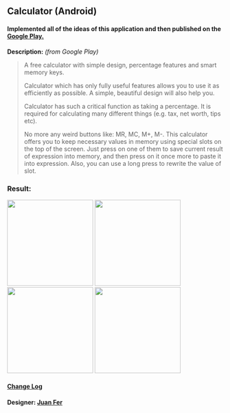 ## Calculator (Android)

#### Implemented all of the ideas of this application and then published on the [Google Play.](https://play.google.com/store/apps/details?id=chr.calculator&hl=en)

**Description:** _(from Google Play)_
> A free calculator with simple design, percentage features and smart memory keys.
>
> Calculator which has only fully useful features allows you to use it as efficiently as possible. A simple, beautiful design will also help you. 
>
> Calculator has such a critical function as taking a percentage. It is required for calculating many different things (e.g. tax, net worth, tips etc).
>
> No more any weird buttons like: MR, MC, M+, M-. This calculator offers you to keep necessary values in memory using special slots on the top of the screen. Just press on one of them to save current result of expression into memory, and then press on it once more to paste it into expression. Also, you can use a long press to rewrite the value of slot.

### Result:
<img src="https://i.imgur.com/SMGCNMB.png" width="200"/> <img src="https://i.imgur.com/2ifYQEZ.png" width="200"/> 
<img src="https://i.imgur.com/b2kHuUj.png" width="200"/> <img src="https://i.imgur.com/b1OHBnl.png" width="200"/>

#### [Change Log](https://github.com/chervonyi/calculator-android/releases)

#### Designer: [Juan Fer](https://dribbble.com/juanfer)
